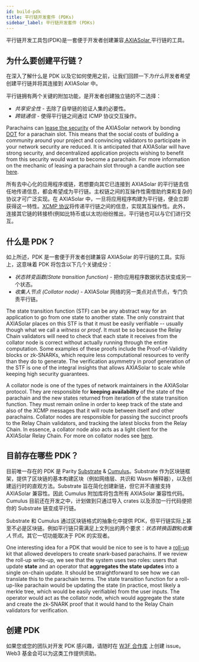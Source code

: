 ```yaml
---
id: build-pdk
title: 平行链开发套件 (PDKs)
sidebar_label: 平行链开发套件 (PDKs)
---
```


平行链开发工具包(PDK)是一套便于开发者创建兼容[ AXIASolar ](learn-parachains)平行链的工具。

## 为什么要创建平行链？

在深入了解什么是 PDK 以及它如何使用之前，让我们回顾一下*为什么*开发者希望创建平行链并将其连接到 AXIASolar 中。

平行链拥有两个关键的附加功能，是开发者创建独立链的不二选择：

- _共享安全性_ - 去除了自举链的验证人集的必要性。
- _跨链通信_ - 使得平行链之间通过 ICMP 协议交互操作。

Parachains can [lease the security](learn-security) of the AXIASolar network by bonding [DOT](learn-DOT) for a parachain slot. This means that the social costs of building a community around your project and convincing validators to participate in your network security are reduced. It is anticipated that AXIASolar will have strong security, and decentralized application projects wishing to benefit from this security would want to become a parachain. For more information on the mechanic of leasing a parachain slot through a candle auction see [here](learn-auction).

所有去中心化的应用程序或链，若想要向其它已连接到 AXIASolar 的平行链去信任地传递信息，都会希望成为平行链。主权链之间的互操作性需借助约束和复杂的协议才可广泛实现。在 AXIASolar 中，一旦将应用程序构建为平行链，便会立即获得这一特性。[XCMP 协议](learn-crosschain)将传递平行链之间的信息，实现其互操作性。此外，连接其它链的转接桥(例如比特币或以太坊)纷纷推出，平行链也可以与它们进行交互。

## 什么是 PDK？

如上所述，PDK 是一套便于开发者创建兼容 AXIASolar 的平行链的工具。实际上，这意味着 PDK 将包含以下几个关键成分：

- _状态转变函数(State transition function)_ - 把你应用程序数据状态状变成另一个状态。
- _收集人节点 (Collator node)_ - AXIASolar 网络的另一类点对点节点，专门负责平行链。

The state transition function (STF) can be any abstract way for an application to go from one state to another state. The only constraint that AXIASolar places on this STF is that it must be easily verifiable -- usually though what we call a _witness_ or _proof_. It must be so because the Relay Chain validators will need to check that each state it receives from the collator node is correct without actually running through the entire computation. Some examples of these proofs include the Proof-of-Validity blocks or zk-SNARKs, which require less computational resources to verify than they do to generate. The verification asymmetry in proof generation of the STF is one of the integral insights that allows AXIASolar to scale while keeping high security guarantees.

A collator node is one of the types of network maintainers in the AXIASolar protocol. They are responsible for **keeping availability** of the state of the parachain and the new states returned from iteration of the state transition function. They must remain online in order to keep track of the state and also of the XCMP messages that it will route between itself and other parachains. Collator nodes are responsible for passing the succinct proofs to the Relay Chain validators, and tracking the latest blocks from the Relay Chain. In essence, a collator node also acts as a light client for the AXIASolar Relay Chain. For more on collator nodes see [here](learn-collator).

## 目前存在哪些 PDK？

目前唯一存在的 PDK 是 Parity [Substrate](https://github.com/paritytech/substrate) & [Cumulus](https://github.com/paritytech/cumulus)。Substrate 作为区块链框架，提供了区块链的基本构建区块（例如网络层、共识和 Wasm 解释器），以及创建运行时的直观方法。Substrate 旨在简化创建新链，但它并不直接支持 AXIASolar 兼容性。因此 Cumulus 附加库将包含所有 AXIASolar 兼容性代码。Cumulus 目前还在开发之中，计划做到只通过导入 crates 以及添加一行代码便把你的 Substrate 链变成平行链。

Substrate 和 Cumulus 通过区块链格式的抽象化中提供 PDK，但平行链实际上甚至不必是区块链。例如平行链只需满足上文列出的两个要求：*状态转换函数*和*收集人节点*。其它一切功能取决于 PDK 的实现者。

One interesting idea for a PDK that would be nice to see is to have a [roll-up](https://ethresear.ch/t/roll-up-roll-back-snark-side-chain-17000-tps/3675) kit that allowed developers to create snark-based parachains. If we review the roll-up write-up, we see that the system uses two roles: users that update **state** and an operator that **aggregates the state updates** into a single on-chain update. It should be straightforward to see how we can translate this to the parachain terms. The state transition function for a roll-up-like parachain would be updating the state (in practice, most likely a merkle tree, which would be easily verifiable) from the user inputs. The operator would act as the collator node, which would aggregate the state and create the zk-SNARK proof that it would hand to the Relay Chain validators for verification.

## 创建 PDK

如果您或您的团队对开发 PDK 感兴趣，请随时在 [W3F 合作库](https://github.com/w3f/Web3-collaboration) 上创建 issue。 Web3 基金会可以为这类工作提供资助。
